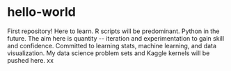 # hello-world
First repository! Here to learn. R scripts will be predominant. Python in the future. 
The aim here is quantity -- iteration and experimentation to gain skill and confidence. Committed to learning stats, machine learning, and data visualization. My data science problem sets and Kaggle kernels will be pushed here.
xx
